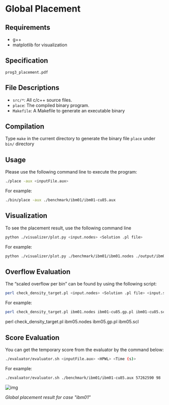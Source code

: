 # Global Placement

## Requirements

- g++
- matplotlib for visualization

## Specification

`prog3_placement.pdf`

## File Descriptions

- `src/*`: All c/c++ source files.
- `place`: The compiled binary program.
- `Makefile`: A Makefile to generate an executable binary

## Compilation

Type `make` in the current directory to generate the binary file `place` under `bin/` directory

## Usage

Please use the following command line to execute the program:

```bash
./place -aux <inputFile.aux>
```

For example:

```bash
./bin/place -aux ./benchmark/ibm01/ibm01-cu85.aux
```

## Visualization

To see the placement result, use the following command line

```bash
python ./visualizer/plot.py <input.nodes> <Solution .pl file>
```

For example:

```bash
python ./visualizer/plot.py ./benchmark/ibm01/ibm01.nodes ./output/ibm01/ibm01-cu85.gp.pl
```

## Overflow Evaluation

The “scaled overflow per bin” can be found by using the following script:

```bash
perl check_density_target.pl <input.nodes> <Solution .pl file> <input.scl>
```

For example:

```bash
perl check_density_target.pl ibm01.nodes ibm01-cu85.gp.pl ibm01-cu85.scl
```

perl check_density_target.pl ibm05.nodes ibm05.gp.pl ibm05.scl

## Score Evaluation

You can get the temporary score from the evaluator by the command below:

```bash
./evaluator/evaluator.sh <inputFile.aux> <HPWL> <Time (s)>
```

For example:

```bash
./evaluator/evaluator.sh ./benchmark/ibm01/ibm01-cu85.aux 57262590 98
```

![img](https://github.com/hschi1106/NTU_PhysicalDesign_2024/tree/main/pa3/visualizer/png/ibm01.gp.png)

*Global placement result for case "ibm01"*